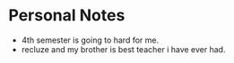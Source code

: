 # Personal Notes

- 4th semester is going to hard for me.
- recluze and my brother is best teacher i have ever had.